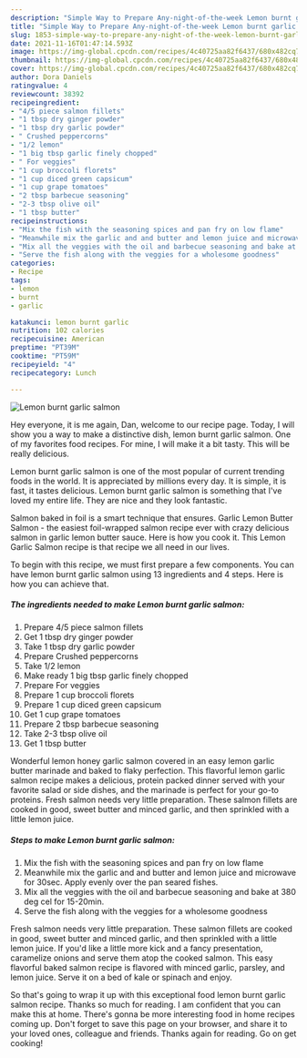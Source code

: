 ```yaml
---
description: "Simple Way to Prepare Any-night-of-the-week Lemon burnt garlic salmon"
title: "Simple Way to Prepare Any-night-of-the-week Lemon burnt garlic salmon"
slug: 1853-simple-way-to-prepare-any-night-of-the-week-lemon-burnt-garlic-salmon
date: 2021-11-16T01:47:14.593Z
image: https://img-global.cpcdn.com/recipes/4c40725aa82f6437/680x482cq70/lemon-burnt-garlic-salmon-recipe-main-photo.jpg
thumbnail: https://img-global.cpcdn.com/recipes/4c40725aa82f6437/680x482cq70/lemon-burnt-garlic-salmon-recipe-main-photo.jpg
cover: https://img-global.cpcdn.com/recipes/4c40725aa82f6437/680x482cq70/lemon-burnt-garlic-salmon-recipe-main-photo.jpg
author: Dora Daniels
ratingvalue: 4
reviewcount: 38392
recipeingredient:
- "4/5 piece salmon fillets"
- "1 tbsp dry ginger powder"
- "1 tbsp dry garlic powder"
- " Crushed peppercorns"
- "1/2 lemon"
- "1 big tbsp garlic finely chopped"
- " For veggies"
- "1 cup broccoli florets"
- "1 cup diced green capsicum"
- "1 cup grape tomatoes"
- "2 tbsp barbecue seasoning"
- "2-3 tbsp olive oil"
- "1 tbsp butter"
recipeinstructions:
- "Mix the fish with the seasoning spices and pan fry on low flame"
- "Meanwhile mix the garlic and and butter and lemon juice and microwave for 30sec. Apply evenly over the pan seared fishes."
- "Mix all the veggies with the oil and barbecue seasoning and bake at 380 deg cel for 15-20min."
- "Serve the fish along with the veggies for a wholesome goodness"
categories:
- Recipe
tags:
- lemon
- burnt
- garlic

katakunci: lemon burnt garlic 
nutrition: 102 calories
recipecuisine: American
preptime: "PT39M"
cooktime: "PT59M"
recipeyield: "4"
recipecategory: Lunch

---
```



![Lemon burnt garlic salmon](https://img-global.cpcdn.com/recipes/4c40725aa82f6437/680x482cq70/lemon-burnt-garlic-salmon-recipe-main-photo.jpg)

Hey everyone, it is me again, Dan, welcome to our recipe page. Today, I will show you a way to make a distinctive dish, lemon burnt garlic salmon. One of my favorites food recipes. For mine, I will make it a bit tasty. This will be really delicious.

Lemon burnt garlic salmon is one of the most popular of current trending foods in the world. It is appreciated by millions every day. It is simple, it is fast, it tastes delicious. Lemon burnt garlic salmon is something that I've loved my entire life. They are nice and they look fantastic.

Salmon baked in foil is a smart technique that ensures. Garlic Lemon Butter Salmon - the easiest foil-wrapped salmon recipe ever with crazy delicious salmon in garlic lemon butter sauce. Here is how you cook it. This Lemon Garlic Salmon recipe is that recipe we all need in our lives.


To begin with this recipe, we must first prepare a few components. You can have lemon burnt garlic salmon using 13 ingredients and 4 steps. Here is how you can achieve that.

<!--inarticleads1-->

##### The ingredients needed to make Lemon burnt garlic salmon:

1. Prepare 4/5 piece salmon fillets
1. Get 1 tbsp dry ginger powder
1. Take 1 tbsp dry garlic powder
1. Prepare  Crushed peppercorns
1. Take 1/2 lemon
1. Make ready 1 big tbsp garlic finely chopped
1. Prepare  For veggies
1. Prepare 1 cup broccoli florets
1. Prepare 1 cup diced green capsicum
1. Get 1 cup grape tomatoes
1. Prepare 2 tbsp barbecue seasoning
1. Take 2-3 tbsp olive oil
1. Get 1 tbsp butter


Wonderful lemon honey garlic salmon covered in an easy lemon garlic butter marinade and baked to flaky perfection. This flavorful lemon garlic salmon recipe makes a delicious, protein packed dinner served with your favorite salad or side dishes, and the marinade is perfect for your go-to proteins. Fresh salmon needs very little preparation. These salmon fillets are cooked in good, sweet butter and minced garlic, and then sprinkled with a little lemon juice. 

<!--inarticleads2-->

##### Steps to make Lemon burnt garlic salmon:

1. Mix the fish with the seasoning spices and pan fry on low flame
1. Meanwhile mix the garlic and and butter and lemon juice and microwave for 30sec. Apply evenly over the pan seared fishes.
1. Mix all the veggies with the oil and barbecue seasoning and bake at 380 deg cel for 15-20min.
1. Serve the fish along with the veggies for a wholesome goodness


Fresh salmon needs very little preparation. These salmon fillets are cooked in good, sweet butter and minced garlic, and then sprinkled with a little lemon juice. If you'd like a little more kick and a fancy presentation, caramelize onions and serve them atop the cooked salmon. This easy flavorful baked salmon recipe is flavored with minced garlic, parsley, and lemon juice. Serve it on a bed of kale or spinach and enjoy. 

So that's going to wrap it up with this exceptional food lemon burnt garlic salmon recipe. Thanks so much for reading. I am confident that you can make this at home. There's gonna be more interesting food in home recipes coming up. Don't forget to save this page on your browser, and share it to your loved ones, colleague and friends. Thanks again for reading. Go on get cooking!
